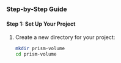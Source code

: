 
### Step-by-Step Guide

#### Step 1: Set Up Your Project

1. Create a new directory for your project:
   ```bash
   mkdir prism-volume
   cd prism-volume
